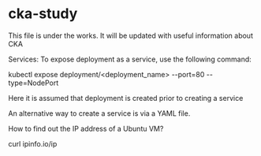 # cka-study
This file is under the works. It will be updated with useful information about CKA

Services:
To expose deployment as a service, use the following command:

kubectl expose deployment/<deployment_name> --port=80 --type=NodePort

Here it is assumed that deployment is created prior to creating a service

An alternative way to create a service is via a YAML file.   

How to find out the IP address of a Ubuntu VM?

curl ipinfo.io/ip
